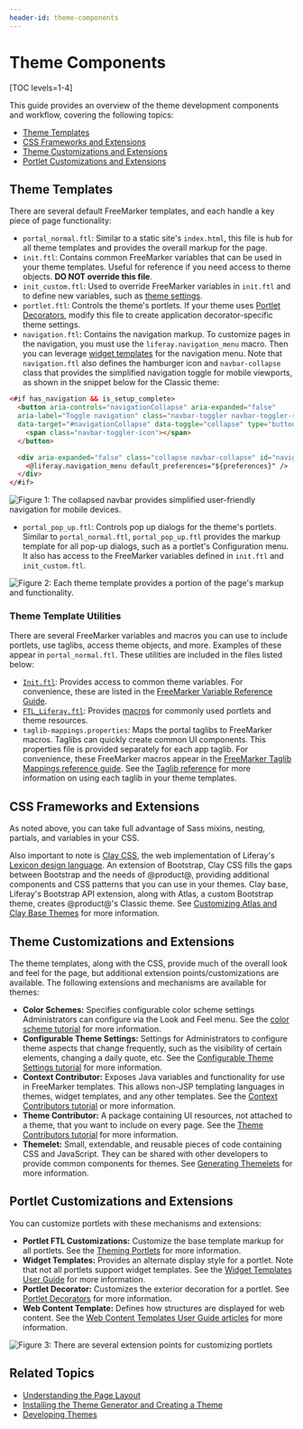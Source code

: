 ```yaml
---
header-id: theme-components
---
```


# Theme Components

[TOC levels=1-4]

This guide provides an overview of the theme development components and 
workflow, covering the following topics:

- [Theme Templates](#theme-templates)
- [CSS Frameworks and Extensions](#css-frameworks-and-extensions)
- [Theme Customizations and Extensions](#theme-customizations-and-extensions)
- [Portlet Customizations and Extensions](#portlet-customizations-and-extensions)

## Theme Templates

There are several default FreeMarker templates, and each handle a key piece of
page functionality: 

- `portal_normal.ftl`: Similar to a static site's `index.html`, this file is hub
  for all theme templates and provides the overall markup for the page.
- `init.ftl`: Contains common FreeMarker variables that can be used in your
  theme templates. Useful for reference if you need access to theme objects.
  **DO NOT override this file**.
- `init_custom.ftl`: Used to override FreeMarker variables in `init.ftl` and to
  define new variables, such as 
  [theme settings](/docs/7-2/frameworks/-/knowledge_base/f/making-configurable-theme-settings).
- `portlet.ftl`: Controls the theme's portlets. If your theme uses 
  [Portlet Decorators](/docs/7-2/frameworks/-/knowledge_base/f/theming-portlets#portlet-decorators), 
  modify this file to create application decorator-specific theme settings. 
- `navigation.ftl`: Contains the navigation markup. To customize pages in the
  navigation, you must use the `liferay.navigation_menu` macro. Then you can
  leverage
  [widget templates](https://github.com/liferay/liferay-portal/tree/7.2.x/modules/apps/site-navigation/site-navigation-menu-web/src/main/resources/com/liferay/site/navigation/menu/web/portlet/template/dependencies)
  for the navigation menu. Note that `navigation.ftl` also defines the hamburger
  icon and `navbar-collapse` class that provides the simplified navigation
  toggle for mobile viewports, as shown in the snippet below for the Classic
  theme:

```html
<#if has_navigation && is_setup_complete>
  <button aria-controls="navigationCollapse" aria-expanded="false" 
  aria-label="Toggle navigation" class="navbar-toggler navbar-toggler-right" 
  data-target="#navigationCollapse" data-toggle="collapse" type="button">
    <span class="navbar-toggler-icon"></span>
  </button>

  <div aria-expanded="false" class="collapse navbar-collapse" id="navigationCollapse">
    <@liferay.navigation_menu default_preferences="${preferences}" />
  </div>
</#if>
```

![Figure 1: The collapsed navbar provides simplified user-friendly navigation for mobile devices.](../../../../images/portal-layout-mobile-nav.png)

- `portal_pop_up.ftl`: Controls pop up dialogs for the
  theme's portlets. Similar to `portal_normal.ftl`, `portal_pop_up.ftl` provides
  the markup template for all pop-up dialogs, such as a portlet's Configuration 
  menu. It also has access to the FreeMarker variables defined in `init.ftl` and 
  `init_custom.ftl`.

![Figure 2: Each theme template provides a portion of the page's markup and functionality.](../../../../images/portal-layout-theme-templates.png)

### Theme Template Utilities

There are several FreeMarker variables and macros you can use to include
portlets, use taglibs, access theme objects, and more. Examples of these appear
in `portal_normal.ftl`. These utilities are included in the files listed below:

- [`Init.ftl`](https://github.com/liferay/liferay-portal/blob/7.2.x/modules/apps/frontend-theme/frontend-theme-unstyled/src/main/resources/META-INF/resources/_unstyled/templates/init.ftl):
  Provides access to common theme variables. For convenience, these are listed 
  in the [FreeMarker Variable Reference Guide](/docs/7-2/reference/-/knowledge_base/r/freemarker-variable-reference-guide).
- [`FTL_Liferay.ftl`](https://github.com/liferay/liferay-portal/blob/7.2.x/modules/apps/portal-template/portal-template-freemarker/src/main/resources/FTL_liferay.ftl): 
  Provides 
  [macros](/docs/7-2/reference/-/knowledge_base/r/product-freemarker-macros) 
  for commonly used portlets and theme resources. 
- `taglib-mappings.properties`: Maps the portal taglibs to FreeMarker macros.
  Taglibs can quickly create common UI components. This properties file is 
  provided separately for each app taglib. For convenience, these FreeMarker
  macros appear in the 
  [FreeMarker Taglib Mappings reference guide](/docs/7-2/reference/-/knowledge_base/r/freemarker-taglib-macros). See
  the 
  [Taglib reference](/docs/7-2/reference/-/knowledge_base/r/front-end-taglibs) for
  more information on using each taglib in your theme templates.

## CSS Frameworks and Extensions

As noted above, you can take full advantage of Sass mixins, nesting, partials,
and variables in your CSS.

Also important to note is 
[Clay CSS](https://clayui.com/), 
the web implementation of Liferay's 
[Lexicon design language](https://lexicondesign.io/). 
An extension of Bootstrap, Clay CSS fills the gaps between Bootstrap and the 
needs of @product@, providing additional components and CSS patterns that you 
can use in your themes. Clay base, Liferay's Bootstrap API extension, along with 
Atlas, a custom Bootstrap theme, creates @product@'s Classic theme. See 
[Customizing Atlas and Clay Base Themes](/docs/7-2/frameworks/-/knowledge_base/f/customizing-atlas-and-clay-base-themes) 
for more information.

## Theme Customizations and Extensions

The theme templates, along with the CSS, provide much of the overall look and 
feel for the page, but additional extension points/customizations are available. 
The following extensions and mechanisms are available for themes:

- **Color Schemes:** Specifies configurable color scheme settings Administrators
  can configure via the Look and Feel menu. See the 
  [color scheme tutorial](/docs/7-2/frameworks/-/knowledge_base/f/creating-color-schemes-for-your-theme)
  for more information.
- **Configurable Theme Settings:** Settings for Administrators to configure
  theme aspects that change frequently, such as the visibility of
  certain elements, changing a daily quote, etc. See the 
  [Configurable Theme Settings tutorial](/docs/7-2/frameworks/-/knowledge_base/f/making-configurable-theme-settings)
  for more information. 
- **Context Contributor:** Exposes Java variables and functionality for use in
  FreeMarker templates. This allows non-JSP templating languages in themes,
  widget templates, and any other templates. See the 
  [Context Contributors tutorial](/docs/7-2/frameworks/-/knowledge_base/f/injecting-additional-context-variables-and-functionality-into-your-theme-te)
  or more information.
- **Theme Contributor:** A package containing UI resources, not attached to a 
  theme, that you want to include on every page. See the 
  [Theme Contributors tutorial](/docs/7-2/frameworks/-/knowledge_base/f/packaging-independent-ui-resources-for-your-site) 
  for more information. 
- **Themelet:** Small, extendable, and reusable pieces of code containing CSS
  and JavaScript. They can be shared with other developers to provide common
  components for themes. See 
  [Generating Themelets](/docs/7-2/reference/-/knowledge_base/r/creating-themelets-with-the-themes-generator)
  for more information.

## Portlet Customizations and Extensions

You can customize portlets with these mechanisms and extensions:

- **Portlet FTL Customizations:** Customize the base template markup for all 
  portlets. See the 
  [Theming Portlets](/docs/7-2/frameworks/-/knowledge_base/f/theming-portlets) 
  for more information.
- **Widget Templates:** Provides an alternate display style 
  for a portlet. Note that not all portlets support widget templates. See the 
  [Widget Templates User Guide](/docs/7-2/user/-/knowledge_base/u/styling-widgets-with-widget-templates) 
  for more information.
- **Portlet Decorator:** Customizes the exterior decoration for a portlet. 
  See [Portlet Decorators](/docs/7-2/frameworks/-/knowledge_base/f/theming-portlets#portlet-decorators) 
  for more information.
- **Web Content Template:** Defines how structures are displayed for web content. 
  See the 
  [Web Content Templates User Guide articles](/docs/7-2/user/-/knowledge_base/u/designing-web-content-with-templates) 
  for more information.

![Figure 3: There are several extension points for customizing portlets](../../../../images/portal-layout-portlet-customizations.png)

## Related Topics

- [Understanding the Page Layout](/docs/7-2/frameworks/-/knowledge_base/f/understanding-the-page-layout)
- [Installing the Theme Generator and Creating a Theme](/docs/7-2/reference/-/knowledge_base/r/installing-the-theme-generator-and-creating-a-theme)
- [Developing Themes](/docs/7-2/frameworks/-/knowledge_base/f/developing-themes)

